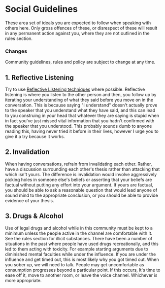 # Social Guidelines
These area set of ideals you are expected to follow when speaking with others here. Only gross offences of these, or disrespect of these will result in any permanent action against you, where they are not outlined in the rules section.
### Changes
Community guidelines, rules and policy are subject to change at any time.

## 1. Reflective Listening
Try to use [Reflective Listening techniques](https://www.youtube.com/watch?v=tIATzLf-y04) where possible. Reflective listening is where you listen to the other person and then, you follow up by iterating your understanding of what they said before you move on in the conversation.
This is because saying "I understand" doesn't actually prove to the speaker that you understand what they have said, and this can lead to you construing in your head that whatever they are saying is stupid when in fact you've just missed vital information that you hadn't confirmed with the speaker that you understood.
This probably sounds dumb to anyone reading this, having never tried it before in their lives, however I urge you to give it a try because it works.

## 2. Invalidation
When having conversations, refrain from invalidating each other. Rather, have a discussion surrounding each other's thesis rather than attacking that which isn't yours. The difference is invalidation would involve aggressively picking holes in someone else's beliefs or asserting that your beliefs are factual without putting any effort into your argument. If yours are factual, you should be able to ask a reasonable question that would lead anyone of sound mind to the appropriate conclusion, or you should be able to provide evidence of your thesis.

## 3. Drugs & Alcohol
Use of legal drugs and alcohol while in this community must be kept to a minimum unless the people active in the channel are comfortable with it. See the rules section for illicit substances.
There have been a number of situations in the past where people have used drugs recreationally, and this led to them acting with toxicity.
For example starting arguments due to diminished mental faculties while under the influence.
If you are under the influence and get timed out, this is most likely why you got timed out. When you sober up, we will need to talk.
People may get uncomfortable as consumption progresses beyond a particular point. If this occurs, It's time to ease off it, move to another room, or leave the voice channel. Whichever is more appropriate.
